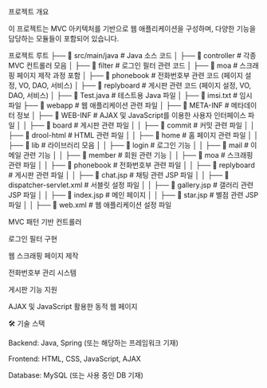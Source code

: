 프로젝트 개요

이 프로젝트는 MVC 아키텍처를 기반으로 웹 애플리케이션을 구성하며, 다양한 기능을 담당하는 모듈들이 포함되어 있습니다.
 
 
 
 프로젝트 루트
├── 📂 src/main/java       # Java 소스 코드
│   ├── 📂 controller      # 각종 MVC 컨트롤러 모음
│   ├── 📂 filter          # 로그인 필터 관련 코드
│   ├── 📂 moa             # 스크래핑 페이지 제작 과정 포함
│   ├── 📂 phonebook       # 전화번호부 관련 코드 (페이지 설정, VO, DAO, 서비스)
│   ├── 📂 replyboard      # 게시판 관련 코드 (페이지 설정, VO, DAO, 서비스)
│   ├── 📜 Test.java       # 테스트용 Java 파일
│   ├── 📜 imsi.txt        # 임시 파일
├── 📂 webapp              # 웹 애플리케이션 관련 파일
│   ├── 📂 META-INF        # 메타데이터 정보
│   ├── 📂 WEB-INF         # AJAX 및 JavaScript를 이용한 사용자 인터페이스 파일
│   │   ├── 📂 board       # 게시판 관련 파일
│   │   ├── 📂 commit      # 커밋 관련 파일
│   │   ├── 📂 drool-html  # HTML 관련 파일
│   │   ├── 📂 home        # 홈 페이지 관련 파일
│   │   ├── 📂 lib         # 라이브러리 모음
│   │   ├── 📂 login       # 로그인 기능
│   │   ├── 📂 mail        # 이메일 관련 기능
│   │   ├── 📂 member      # 회원 관련 기능
│   │   ├── 📂 moa         # 스크래핑 관련 파일
│   │   ├── 📂 phonebook   # 전화번호부 관련 파일
│   │   ├── 📂 replyboard  # 게시판 관련 파일
│   │   ├── 📜 chat.jsp    # 채팅 관련 JSP 파일
│   │   ├── 📜 dispatcher-servlet.xml  # 서블릿 설정 파일
│   │   ├── 📜 gallery.jsp # 갤러리 관련 JSP 파일
│   │   ├── 📜 index.jsp   # 메인 페이지
│   │   ├── 📜 star.jsp    # 별점 관련 JSP 파일
│   │   ├── 📜 web.xml     # 웹 애플리케이션 설정 파일


MVC 패턴 기반 컨트롤러

로그인 필터 구현

웹 스크래핑 페이지 제작

전화번호부 관리 시스템

게시판 기능 지원

AJAX 및 JavaScript 활용한 동적 웹 페이지

🛠 기술 스택

Backend: Java, Spring (또는 해당하는 프레임워크 기재)

Frontend: HTML, CSS, JavaScript, AJAX

Database: MySQL (또는 사용 중인 DB 기재)

